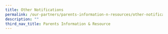 ```yaml
---
title: Other Notifications
permalink: /our-partners/parents-information-n-resources/other-notifications/
description: ""
third_nav_title: Parents Information & Resource
---
```

